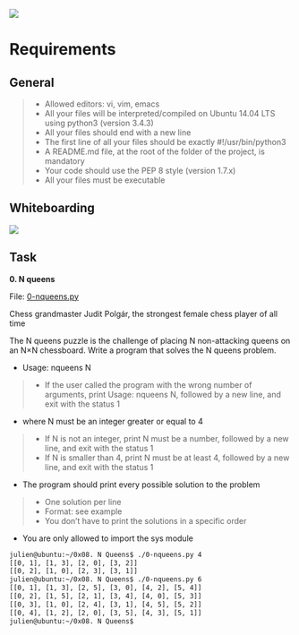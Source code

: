 ![](Top.png)

# Requirements

## General

> - Allowed editors: vi, vim, emacs
> - All your files will be interpreted/compiled on Ubuntu 14.04 LTS using python3 (version 3.4.3)
> - All your files should end with a new line
> - The first line of all your files should be exactly #!/usr/bin/python3
> - A README.md file, at the root of the folder of the project, is mandatory
> - Your code should use the PEP 8 style (version 1.7.x)
> - All your files must be executable


## Whiteboarding

![](whiteboard1.jpg)

## Task

**0. N queens**

File: [0-nqueens.py](0-nqueens.py/)

Chess grandmaster Judit Polgár, the strongest female chess player of all time


The N queens puzzle is the challenge of placing N non-attacking queens on an N×N chessboard. Write a program that solves the N queens problem.

- Usage: nqueens N
> - If the user called the program with the wrong number of arguments, print Usage: nqueens N, followed by a new line, and exit with the status 1

- where N must be an integer greater or equal to 4
> - If N is not an integer, print N must be a number, followed by a new line, and exit with the status 1
> - If N is smaller than 4, print N must be at least 4, followed by a new line, and exit with the status 1

- The program should print every possible solution to the problem
> - One solution per line
> - Format: see example
> - You don’t have to print the solutions in a specific order

- You are only allowed to import the sys module

```sh
julien@ubuntu:~/0x08. N Queens$ ./0-nqueens.py 4
[[0, 1], [1, 3], [2, 0], [3, 2]]
[[0, 2], [1, 0], [2, 3], [3, 1]]
julien@ubuntu:~/0x08. N Queens$ ./0-nqueens.py 6
[[0, 1], [1, 3], [2, 5], [3, 0], [4, 2], [5, 4]]
[[0, 2], [1, 5], [2, 1], [3, 4], [4, 0], [5, 3]]
[[0, 3], [1, 0], [2, 4], [3, 1], [4, 5], [5, 2]]
[[0, 4], [1, 2], [2, 0], [3, 5], [4, 3], [5, 1]]
julien@ubuntu:~/0x08. N Queens$ 
```
